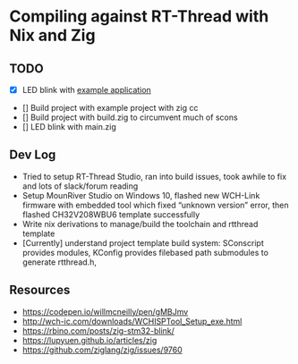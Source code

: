# Compiling against RT-Thread with Nix and Zig

## TODO
- [x] LED blink with [example application](https://github.com/RT-Thread/rt-thread/blob/0b6f7743f142daff066d14b99b85a60eb0e8a4a0/bsp/wch/risc-v/ch32v208w-r0/applications/main.c)
- [] Build project with example project with zig cc
- [] Build project with build.zig to circumvent much of scons
- [] LED blink with main.zig

## Dev Log

- Tried to setup RT-Thread Studio, ran into build issues, took awhile to fix and lots of slack/forum reading
- Setup MounRiver Studio on Windows 10, flashed new WCH-Link firmware with embedded tool which fixed “unknown version” error, then flashed CH32V208WBU6 template successfully
- Write nix derivations to manage/build the toolchain and rtthread template
- [Currently] understand project template build system: SConscript provides modules, KConfig provides filebased path submodules to generate rtthread.h,

## Resources
- https://codepen.io/willmcneilly/pen/gMBJmv
- http://wch-ic.com/downloads/WCHISPTool_Setup_exe.html
- https://rbino.com/posts/zig-stm32-blink/
- https://lupyuen.github.io/articles/zig
- https://github.com/ziglang/zig/issues/9760